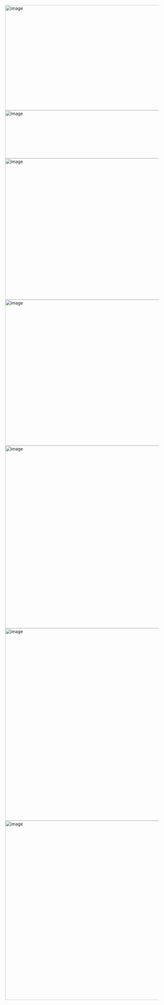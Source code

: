 <img width="680" height="344" alt="image" src="https://github.com/user-attachments/assets/eacd4f35-b947-4a72-8480-279a8e972f15" />
<img width="714" height="157" alt="image" src="https://github.com/user-attachments/assets/c6bac451-f6bb-4219-a998-0f9ed6101769" />
<img width="661" height="462" alt="image" src="https://github.com/user-attachments/assets/9b6f0616-e4f1-4eb0-8bda-ca9c8b345787" />
<img width="638" height="477" alt="image" src="https://github.com/user-attachments/assets/02ad1e98-022b-498d-bc7d-e2f4a621cb22" />
<img width="648" height="597" alt="image" src="https://github.com/user-attachments/assets/50177e1a-e8eb-4da8-a9d9-746f6d0435f2" />
<img width="638" height="629" alt="image" src="https://github.com/user-attachments/assets/4c1d65a9-0498-419d-abed-35088ca01593" />
<img width="606" height="586" alt="image" src="https://github.com/user-attachments/assets/244767d7-c16c-432f-b72a-7bfd61192603" />


